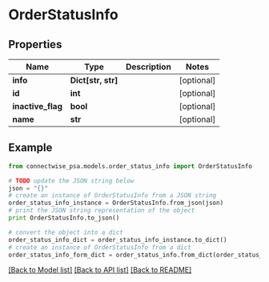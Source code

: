 # OrderStatusInfo


## Properties
Name | Type | Description | Notes
------------ | ------------- | ------------- | -------------
**info** | **Dict[str, str]** |  | [optional] 
**id** | **int** |  | [optional] 
**inactive_flag** | **bool** |  | [optional] 
**name** | **str** |  | [optional] 

## Example

```python
from connectwise_psa.models.order_status_info import OrderStatusInfo

# TODO update the JSON string below
json = "{}"
# create an instance of OrderStatusInfo from a JSON string
order_status_info_instance = OrderStatusInfo.from_json(json)
# print the JSON string representation of the object
print OrderStatusInfo.to_json()

# convert the object into a dict
order_status_info_dict = order_status_info_instance.to_dict()
# create an instance of OrderStatusInfo from a dict
order_status_info_form_dict = order_status_info.from_dict(order_status_info_dict)
```
[[Back to Model list]](../README.md#documentation-for-models) [[Back to API list]](../README.md#documentation-for-api-endpoints) [[Back to README]](../README.md)


